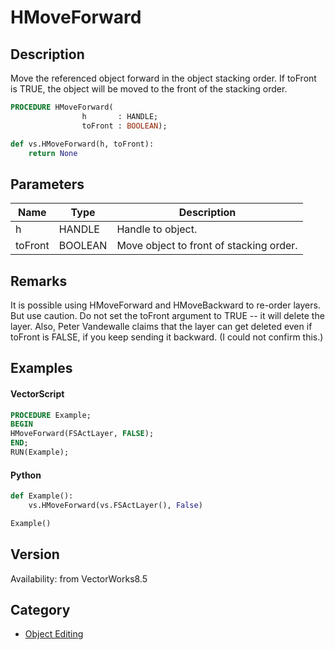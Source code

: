 # HMoveForward

## Description
Move the referenced object forward in the object stacking order. If toFront is TRUE, the object will be moved to the front of the stacking order.

```pascal
PROCEDURE HMoveForward(
				h       : HANDLE;
				toFront : BOOLEAN);
```

```python
def vs.HMoveForward(h, toFront):
    return None
```

## Parameters
|Name|Type|Description|
|---|---|---|
|h|HANDLE|Handle to object.|
|toFront|BOOLEAN|Move object to front of stacking order.|

## Remarks
It is possible using HMoveForward and HMoveBackward to re-order layers. But use caution. Do not set the toFront argument to TRUE -- it will delete the layer. Also, Peter Vandewalle claims that the layer can get deleted even if toFront is FALSE, if you keep sending it backward. (I could not confirm this.)

## Examples
#### VectorScript ####
```pascal
PROCEDURE Example;
BEGIN
HMoveForward(FSActLayer, FALSE);
END;
RUN(Example);
```
#### Python ####
```python
def Example():
	vs.HMoveForward(vs.FSActLayer(), False)

Example()
```

## Version
Availability: from VectorWorks8.5

## Category
* [Object Editing](../Categories/Object%20Editing.md)
